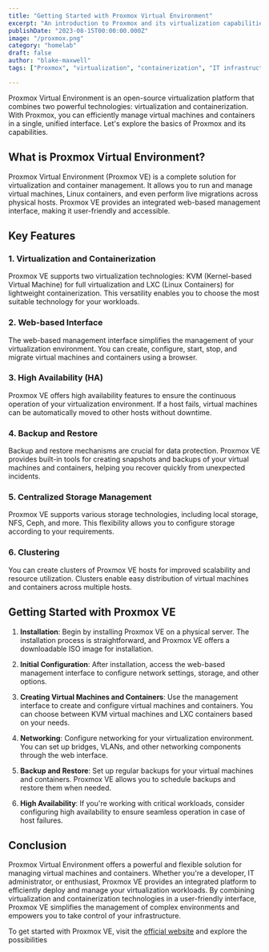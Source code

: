 ```yaml
---
title: "Getting Started with Proxmox Virtual Environment"
excerpt: "An introduction to Proxmox and its virtualization capabilities"
publishDate: "2023-08-15T00:00:00.000Z"
image: "/proxmox.png"
category: "homelab"
draft: false
author: "blake-maxwell"
tags: ["Proxmox", "virtualization", "containerization", "IT infrastructure"]

---
```


Proxmox Virtual Environment is an open-source virtualization platform that combines two powerful technologies: virtualization and containerization. With Proxmox, you can efficiently manage virtual machines and containers in a single, unified interface. Let's explore the basics of Proxmox and its capabilities.

## **What is Proxmox Virtual Environment?**

Proxmox Virtual Environment (Proxmox VE) is a complete solution for virtualization and container management. It allows you to run and manage virtual machines, Linux containers, and even perform live migrations across physical hosts. Proxmox VE provides an integrated web-based management interface, making it user-friendly and accessible.

## **Key Features**

### **1. Virtualization and Containerization**

Proxmox VE supports two virtualization technologies: KVM (Kernel-based Virtual Machine) for full virtualization and LXC (Linux Containers) for lightweight containerization. This versatility enables you to choose the most suitable technology for your workloads.

### **2. Web-based Interface**

The web-based management interface simplifies the management of your virtualization environment. You can create, configure, start, stop, and migrate virtual machines and containers using a browser.

### **3. High Availability (HA)**

Proxmox VE offers high availability features to ensure the continuous operation of your virtualization environment. If a host fails, virtual machines can be automatically moved to other hosts without downtime.

### **4. Backup and Restore**

Backup and restore mechanisms are crucial for data protection. Proxmox VE provides built-in tools for creating snapshots and backups of your virtual machines and containers, helping you recover quickly from unexpected incidents.

### **5. Centralized Storage Management**

Proxmox VE supports various storage technologies, including local storage, NFS, Ceph, and more. This flexibility allows you to configure storage according to your requirements.

### **6. Clustering**

You can create clusters of Proxmox VE hosts for improved scalability and resource utilization. Clusters enable easy distribution of virtual machines and containers across multiple hosts.

## **Getting Started with Proxmox VE**

1. **Installation**: Begin by installing Proxmox VE on a physical server. The installation process is straightforward, and Proxmox VE offers a downloadable ISO image for installation.

2. **Initial Configuration**: After installation, access the web-based management interface to configure network settings, storage, and other options.

3. **Creating Virtual Machines and Containers**: Use the management interface to create and configure virtual machines and containers. You can choose between KVM virtual machines and LXC containers based on your needs.

4. **Networking**: Configure networking for your virtualization environment. You can set up bridges, VLANs, and other networking components through the web interface.

5. **Backup and Restore**: Set up regular backups for your virtual machines and containers. Proxmox VE allows you to schedule backups and restore them when needed.

6. **High Availability**: If you're working with critical workloads, consider configuring high availability to ensure seamless operation in case of host failures.

## **Conclusion**

Proxmox Virtual Environment offers a powerful and flexible solution for managing virtual machines and containers. Whether you're a developer, IT administrator, or enthusiast, Proxmox VE provides an integrated platform to efficiently deploy and manage your virtualization workloads. By combining virtualization and containerization technologies in a user-friendly interface, Proxmox VE simplifies the management of complex environments and empowers you to take control of your infrastructure.

To get started with Proxmox VE, visit the [official website](https://www.proxmox.com/proxmox-ve) and explore the possibilities

